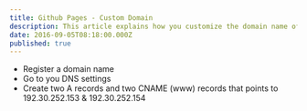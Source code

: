 ```yaml
---
title: Github Pages - Custom Domain
description: This article explains how you customize the domain name of your GitHub Page
date: 2016-09-05T08:18:00.000Z
published: true
---
```


* Register a domain name  
* Go to you DNS settings
* Create two A records and two CNAME (www) records that points to
192.30.252.153 & 192.30.252.154
